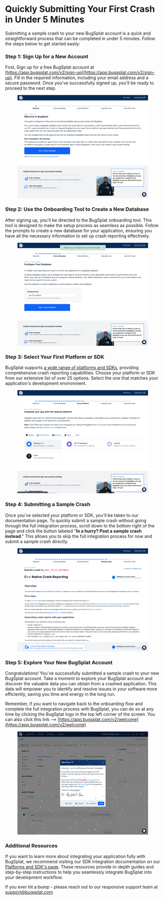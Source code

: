 # Quickly Submitting Your First Crash in Under 5 Minutes

Submitting a sample crash to your new BugSplat account is a quick and straightforward process that can be completed in under 5 minutes. Follow the steps below to get started easily:

### Step 1: Sign Up for a New Account

First, Sign up for a free BugSplat account at [https://app.bugsplat.com/v2/sign-up](https://app.bugsplat.com/v2/sign-up). Fill in the required information, including your email address and a secure password. Once you've successfully signed up, you'll be ready to proceed to the next step.

<figure><img src="../../.gitbook/assets/post_sample_crash-1.png" alt=""><figcaption></figcaption></figure>

### Step 2: Use the Onboarding Tool to Create a New Database

After signing up, you'll be directed to the BugSplat onboarding tool. This tool is designed to make the setup process as seamless as possible. Follow the prompts to create a new database for your application, ensuring you have all the necessary information to set up crash reporting effectively.

<figure><img src="../../.gitbook/assets/post_sample_crash-2.png" alt=""><figcaption></figcaption></figure>

### Step 3: Select Your First Platform or SDK

BugSplat supports [a wide range of platforms and SDKs](integrations/), providing comprehensive crash reporting capabilities. Choose your platform or SDK from our extensive list of over 25 options. Select the one that matches your application's development environment.



<figure><img src="../../.gitbook/assets/post_sample_crash-3.png" alt=""><figcaption></figcaption></figure>

### Step 4: Submitting a Sample Crash

Once you've selected your platform or SDK, you'll be taken to our documentation page. To quickly submit a sample crash without going through the full integration process, scroll down to the bottom right of the page and click the button labeled "**In a hurry? Post a sample crash instead**." This allows you to skip the full integration process for now and submit a sample crash directly.

<figure><img src="../../.gitbook/assets/post_sample_crash-4.png" alt=""><figcaption></figcaption></figure>

### Step 5: Explore Your New BugSplat Account

Congratulations! You've successfully submitted a sample crash to your new BugSplat account. Take a moment to explore your BugSplat account and discover the valuable data you can obtain from a crashed application. This data will empower you to identify and resolve issues in your software more efficiently, saving you time and energy in the long run.

Remember, if you want to navigate back to the onboarding flow and complete the full integration process with BugSplat, you can do so at any time by clicking the BugSplat logo in the top left corner of the screen.  You can also click this link --> [https://app.bugsplat.com/v2/welcome](https://app.bugsplat.com/v2/welcome)

<figure><img src="../../.gitbook/assets/post_sample_crash-5.png" alt=""><figcaption></figcaption></figure>

### Additional Resources

If you want to learn more about integrating your application fully with BugSplat, we recommend visiting our SDK integration documentation on our [Platforms and SDK's page](integrations/). These resources provide in-depth guides and step-by-step instructions to help you seamlessly integrate BugSplat into your development workflow.

If you ever hit a bump - please reach out to our responsive support team at [support@bugsplat.com](mailto:support@bugsplat.com)
